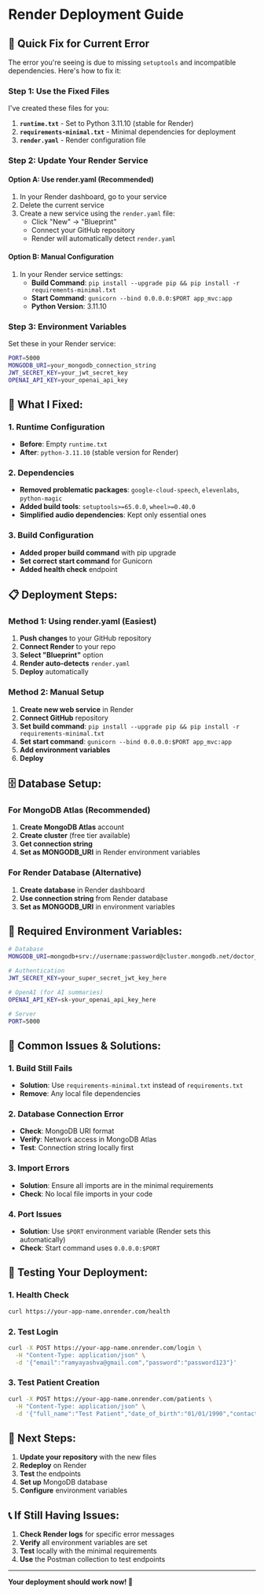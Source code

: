# Render Deployment Guide

## 🚀 Quick Fix for Current Error

The error you're seeing is due to missing `setuptools` and incompatible dependencies. Here's how to fix it:

### **Step 1: Use the Fixed Files**

I've created these files for you:

1. **`runtime.txt`** - Set to Python 3.11.10 (stable for Render)
2. **`requirements-minimal.txt`** - Minimal dependencies for deployment
3. **`render.yaml`** - Render configuration file

### **Step 2: Update Your Render Service**

#### **Option A: Use render.yaml (Recommended)**
1. In your Render dashboard, go to your service
2. Delete the current service
3. Create a new service using the `render.yaml` file:
   - Click "New" → "Blueprint"
   - Connect your GitHub repository
   - Render will automatically detect `render.yaml`

#### **Option B: Manual Configuration**
1. In your Render service settings:
   - **Build Command**: `pip install --upgrade pip && pip install -r requirements-minimal.txt`
   - **Start Command**: `gunicorn --bind 0.0.0.0:$PORT app_mvc:app`
   - **Python Version**: 3.11.10

### **Step 3: Environment Variables**

Set these in your Render service:

```bash
PORT=5000
MONGODB_URI=your_mongodb_connection_string
JWT_SECRET_KEY=your_jwt_secret_key
OPENAI_API_KEY=your_openai_api_key
```

## 🔧 **What I Fixed:**

### **1. Runtime Configuration**
- **Before**: Empty `runtime.txt`
- **After**: `python-3.11.10` (stable version for Render)

### **2. Dependencies**
- **Removed problematic packages**: `google-cloud-speech`, `elevenlabs`, `python-magic`
- **Added build tools**: `setuptools>=65.0.0`, `wheel>=0.40.0`
- **Simplified audio dependencies**: Kept only essential ones

### **3. Build Configuration**
- **Added proper build command** with pip upgrade
- **Set correct start command** for Gunicorn
- **Added health check** endpoint

## 📋 **Deployment Steps:**

### **Method 1: Using render.yaml (Easiest)**
1. **Push changes** to your GitHub repository
2. **Connect Render** to your repo
3. **Select "Blueprint"** option
4. **Render auto-detects** `render.yaml`
5. **Deploy** automatically

### **Method 2: Manual Setup**
1. **Create new web service** in Render
2. **Connect GitHub** repository
3. **Set build command**: `pip install --upgrade pip && pip install -r requirements-minimal.txt`
4. **Set start command**: `gunicorn --bind 0.0.0.0:$PORT app_mvc:app`
5. **Add environment variables**
6. **Deploy**

## 🗄️ **Database Setup:**

### **For MongoDB Atlas (Recommended)**
1. **Create MongoDB Atlas** account
2. **Create cluster** (free tier available)
3. **Get connection string**
4. **Set as MONGODB_URI** in Render environment variables

### **For Render Database (Alternative)**
1. **Create database** in Render dashboard
2. **Use connection string** from Render database
3. **Set as MONGODB_URI** in environment variables

## 🔑 **Required Environment Variables:**

```bash
# Database
MONGODB_URI=mongodb+srv://username:password@cluster.mongodb.net/doctor_db

# Authentication
JWT_SECRET_KEY=your_super_secret_jwt_key_here

# OpenAI (for AI summaries)
OPENAI_API_KEY=sk-your_openai_api_key_here

# Server
PORT=5000
```

## 🚨 **Common Issues & Solutions:**

### **1. Build Still Fails**
- **Solution**: Use `requirements-minimal.txt` instead of `requirements.txt`
- **Remove**: Any local file dependencies

### **2. Database Connection Error**
- **Check**: MongoDB URI format
- **Verify**: Network access in MongoDB Atlas
- **Test**: Connection string locally first

### **3. Import Errors**
- **Solution**: Ensure all imports are in the minimal requirements
- **Check**: No local file imports in your code

### **4. Port Issues**
- **Solution**: Use `$PORT` environment variable (Render sets this automatically)
- **Check**: Start command uses `0.0.0.0:$PORT`

## 📝 **Testing Your Deployment:**

### **1. Health Check**
```bash
curl https://your-app-name.onrender.com/health
```

### **2. Test Login**
```bash
curl -X POST https://your-app-name.onrender.com/login \
  -H "Content-Type: application/json" \
  -d '{"email":"ramyayashva@gmail.com","password":"password123"}'
```

### **3. Test Patient Creation**
```bash
curl -X POST https://your-app-name.onrender.com/patients \
  -H "Content-Type: application/json" \
  -d '{"full_name":"Test Patient","date_of_birth":"01/01/1990","contact_number":"1234567890","email":"test@example.com"}'
```

## 🎯 **Next Steps:**

1. **Update your repository** with the new files
2. **Redeploy** on Render
3. **Test** the endpoints
4. **Set up** MongoDB database
5. **Configure** environment variables

## 📞 **If Still Having Issues:**

1. **Check Render logs** for specific error messages
2. **Verify** all environment variables are set
3. **Test** locally with the minimal requirements
4. **Use** the Postman collection to test endpoints

---

**Your deployment should work now! 🚀**
